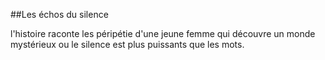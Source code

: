 ##Les échos du silence

l'histoire raconte les péripétie d'une jeune 
femme qui découvre un monde mystérieux ou le silence 
est plus puissants que les mots.
